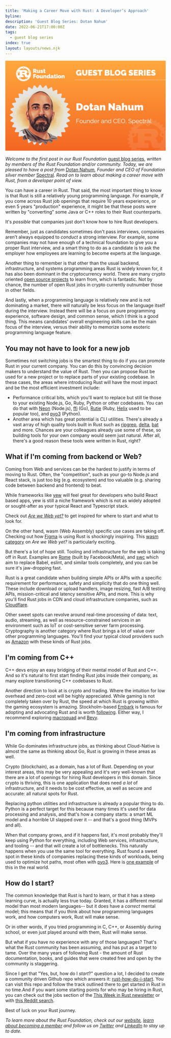 ```yaml
---
title: 'Making a Career Move with Rust: A Developer’s Approach'
byline:
description: 'Guest Blog Series: Dotan Nahum'
date: 2022-06-21T17:00:00Z
tags:
  - guest blog series
index: true
layout: layouts/news.njk
---
```


![Dotan Nahum](/img/news/2022-06-21-guest-blog-series/dotan-nahum.png "Dotan Nahum - Founder and CEO, Spectral")

*Welcome to the first post in our Rust Foundation&nbsp;*[guest blog series](https://foundation.rust-lang.org/tags/guest%20blog%20series/),*&nbsp;written by members of the Rust Foundation and/or community. Today, we are pleased to have a post from&nbsp;*[Dotan Nahum](https://twitter.com/jondot)*, Founder and CEO of Foundation silver member&nbsp;*[Spectral](https://spectralops.io/)*. Read on to learn about making a career move with Rust, from a developer point of view.*

You can have a career in Rust. That said, the most important thing to know is that Rust is still a relatively young programming language. For example, if you come across Rust job openings that require 10 years experience, or even 5 years "production" experience, it might be that these posts were written by "converting" some Java or C++ roles to their Rust counterparts.

It's *possible* that companies just don't know how to hire Rust developers.

Remember, just as candidates sometimes don't pass interviews, companies aren’t always equipped to *conduct* a strong interview. For example, some companies may not have enough of a technical foundation to give you a proper Rust interview, and a smart thing to do as a candidate is to ask the employer how employees are learning to become experts at the language.

Another thing to remember is that other than the usual backend, infrastructure, and systems programming areas Rust is widely known for, it has also been dominant in the cryptocurrency world. There are many crypto oriented [open source projects](https://github.com/rust-in-blockchain/awesome-blockchain-rust) to learn from, which is fantastic. Not by chance, the number of open Rust jobs in crypto currently outnumber those in other fields.

And lastly, when a programming language is relatively new and is not dominating a market, there will naturally be less focus on the language itself during the interview. Instead there will be a focus on pure programming experience, software design, and common sense, which I think is a good thing. This means candidates' overall engineering skills can be the main focus of the interview, versus their ability to memorize some esoteric programming language feature.

## **You may not have to look for a new job**

Sometimes not switching jobs is the smartest thing to do if you can promote Rust in your current company. You can do this by convincing decision makers to understand the value of Rust. Then you can propose Rust be used for a new project or to replace parts of your existing codebase. In these cases, the areas where introducing Rust will have the most impact and be the most efficient investment include:

* Performance critical bits, which you'll want to replace but still tie those to your existing Node.js, Go, Ruby, Python or other codebases. You can do that with [Neon](https://neon-bindings.com/) (Node.js), [ffi](https://spectralops.io/blog/rust-vs-go-why-not-use-both/) (Go), [Rutie](https://github.com/danielpclark/rutie#using-rust-in-ruby) (Ruby, [Helix](https://github.com/tildeio/helix) used to be popular too), and [pyo3](https://github.com/PyO3/pyo3) (Python).
* Another area which has great potential is CLI utilities. There's already a vast array of high quality tools built in Rust such as [ripgrep](https://github.com/BurntSushi/ripgrep), [delta](https://github.com/dandavison/delta), [bat](https://github.com/sharkdp/bat) and more. Chances are your colleagues already use some of these, so building tools for your own company would seem just natural. After all, there's a good reason these tools were written in Rust, right?

## **What if I'm coming from backend or Web?**

Coming from Web and services can be the hardest to justify in terms of moving to Rust. Often, the "competition", such as your go-to Node.js and React stack, is just too big (e.g. ecosystem) and too valuable (e.g. sharing code between backend and frontend) to beat.

While frameworks like [yew](https://github.com/yewstack/yew) will feel great for developers who build React based apps, yew is still a niche framework which is not as widely adopted or sought-after as your typical React and Typescript stack.

Check out [*<u>Are we Web yet?</u>*](https://www.arewewebyet.org/) to get inspired for where to start and what to look for.

On the other hand, wasm (Web Assembly) specific use cases are taking off. Checking out how [Figma](https://www.figma.com/blog/rust-in-production-at-figma/) is using Rust is shockingly inspiring. This [wasm category](https://www.arewewebyet.org/topics/webassembly/) on *Are we Web yet?* is particularly exciting.

But there's a lot of hope still. Tooling and infrastructure for the web is taking off in Rust. Examples are [Rome](https://github.com/rome/tools) (built by Facebook/Meta), and [swc](https://github.com/swc-project/swc) which aim to replace Babel, eslint, and similar tools completely, and you can be sure it's jaw-dropping fast.

Rust is a great candidate when building simple APIs or APIs with a specific requirement for performance, safety and simplicity that do one thing well. These include download or upload handlers, image resizing, fast A/B testing APIs, mission-critical and latency sensitive APIs, and more. This is why you'll find Rust jobs in CDN and cloud infrastructure companies, such as [Cloudflare](https://blog.cloudflare.com/tag/rust/).

Other sweet spots can revolve around real-time processing of data: text, audio, streaming, as well as resource-constrained services in an environment such as IoT or cost-sensitive server farm processing. Cryptography is another category where Rust brings a lot of value over other programming languages. You'll find your typical cloud providers such as [Amazon](https://www.amazon.jobs/en/jobs/1639811/software-development-engineer-rust) with these kinds of Rust jobs.

## **I'm coming from C++**

C++ devs enjoy an easy bridging of their mental model of Rust and C++. And so it's natural to first start finding Rust jobs inside their company, as many explore transitioning C++ codebases to Rust.

Another direction to look at is crypto and trading. Where the intuition for low overhead and zero-cost will be highly appreciated. While gaming is not completely taken over by Rust, the speed at which Rust is growing within the gaming ecosystem is amazing. Stockholm-based [Embark](https://www.embark-studios.com/) is famous for adopting and advocating Rust and is worth [following](https://embark.dev/). Either way, I recommend exploring [macroquad](https://github.com/not-fl3/macroquad) and [Bevy](https://bevyengine.org/).

## **I'm coming from infrastructure**

While Go dominates infrastructure jobs, as thinking about Cloud-Native is almost the same as thinking about Go, Rust is growing in these areas as well.

Crypto (blockchain), as a domain, has a lot of Rust. Depending on your interest areas, this may be very appealing and it's very well-known that there are a lot of openings for hiring Rust developers in this domain. Since crypto is thriving, this is one application that does need *a lot* of infrastructure, and it needs to be cost effective, as well as secure and accurate: all natural spots for Rust.

Replacing python utilities and infrastructure is already a popular thing to do. Python is a perfect target for this because many times it's used for data processing and analysis, and that's how a company starts: a smart ML model and a horrible UI slapped over it -- and that's a good thing (MVPs and all).

When that company grows, and if it happens fast, it's most probably they'll keep using Python for everything, including Web services, infrastructure, and tooling -- and that will create a lot of bottlenecks. This naturally happens when you use the same tool for everything. Rust found a sweet spot in these kinds of companies replacing these kinds of workloads, being used to optimize hot paths, most often with [pyo3](https://github.com/PyO3/pyo3). Here is [one example](https://github.com/ijl/orjson) of this in the real world.

## **How do I start?**

The common knowledge that Rust is hard to learn, or that it has a steep learning curve, is actually less true today. Granted, it has a different mental model than most modern languages-- but it does have a *correct* mental model; this means that if you think about how programming languages work, and how computers work, Rust will make sense.

Or in other words, if you tried programming in C, C++, or Assembly during school, or even just played around with them, Rust will make sense.

But what if you have no experience with any of those languages? That's what the Rust community has been assuming, and has put as a target to tame. Over the many years of following Rust - the amount of Rust documentation, books, and guides that were created free and open by the community is staggering.

Since I get that "Yes, but, how do I *start*?" question a lot, I decided to create a community driven Github repo which answers it: [rust-how-do-i-start](https://github.com/jondot/rust-how-do-i-start). You can visit this repo and follow the track outlined there to get started in Rust in no time.And if you want some starting points for who may be hiring in Rust, you can check out the jobs section of the [<u>This Week in Rust newsletter</u>](https://this-week-in-rust.org/) or with [<u>this Reddit search</u>](https://www.reddit.com/r/rust/search?q=flair_name%3A%22%F0%9F%92%BC%20jobs%22&amp;restrict_sr=1).

Best of luck on your Rust journey.

*To learn more about the Rust Foundation, check out our [website](https://foundation.rust-lang.org/), [learn about becoming a member](https://foundation.rust-lang.org/info/become-a-member/) and follow us on [Twitter](https://twitter.com/rust_foundation) and [LinkedIn](https://www.linkedin.com/company/rust-foundation/) to stay up to date.*
